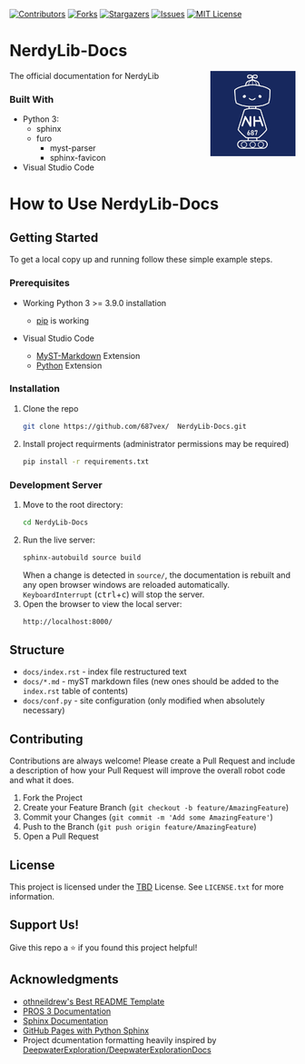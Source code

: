 [![Contributors][contributors-shield]][contributors-url]
[![Forks][forks-shield]][forks-url]
[![Stargazers][stars-shield]][stars-url]
[![Issues][issues-shield]][issues-url]
[![MIT License][license-shield]][license-url]

# NerdyLib-Docs

<!-- PROJECT LOGO -->
[<img src="assets/img/687vex_logo.png" align="right" width="150">](https://github.com/687vex/NerdyLib-Docs)

The official documentation for NerdyLib

<!-- BUILT WITH -->
### Built With

- Python 3:
  - sphinx
  - furo
    - myst-parser
    - sphinx-favicon
- Visual Studio Code

# How to Use NerdyLib-Docs

<!-- GETTING STARTED -->
## Getting Started

To get a local copy up and running follow these simple example steps.

### Prerequisites

- Working Python 3 >= 3.9.0 installation
  - [pip](https://appuals.com/fix-pip-is-not-recognized-as-an-internal-or-external-command/) is working

- Visual Studio Code
  - [MyST-Markdown](https://marketplace.visualstudio.com/items?itemName=ExecutableBookProject.myst-highlight) Extension
  - [Python](https://marketplace.visualstudio.com/items?itemName=ms-python.python) Extension

### Installation

1. Clone the repo
    ```sh
    git clone https://github.com/687vex/  NerdyLib-Docs.git
    ```
2. Install project requirments (administrator permissions may be required)
    ```sh
    pip install -r requirements.txt
    ```
### Development Server

1. Move to the root directory: 
    ```sh
    cd NerdyLib-Docs
    ```
2. Run the live server: 
    ```sh
    sphinx-autobuild source build
    ````
    When a change is detected in `source/`, the documentation is rebuilt and any open browser windows are reloaded automatically. `KeyboardInterrupt` (<kbd>ctrl</kbd>+<kbd>c</kbd>) will stop the server.
3. Open the browser to view the local server: 
    ```sh
    http://localhost:8000/
    ```

## Structure

- `docs/index.rst` - index file restructured text
- `docs/*.md` - myST markdown files (new ones should be added to the `index.rst` table of contents)
- `docs/conf.py` - site configuration (only modified when absolutely necessary)


<!-- CONTRIBUTING -->
## Contributing

Contributions are always welcome! Please create a Pull Request and include a description of how your Pull Request will improve the overall robot code and what it does.

1. Fork the Project
2. Create your Feature Branch (`git checkout -b feature/AmazingFeature`)
3. Commit your Changes (`git commit -m 'Add some AmazingFeature'`)
4. Push to the Branch (`git push origin feature/AmazingFeature`)
5. Open a Pull Request


<!-- LICENSE -->
## License

This project is licensed under the [TBD]() License. See `LICENSE.txt` for more information.

<!-- SUPPORT US -->
## Support Us!

Give this repo a ⭐️ if you found this project helpful!

## Acknowledgments

- [othneildrew's Best README Template](https://github.com/othneildrew/Best-README-Template)
- [PROS 3 Documentation](https://pros.cs.purdue.edu/v5/index.html)
- [Sphinx Documentation](https://www.sphinx-doc.org/en/master/usage/quickstart.html)
- [GitHub Pages with Python Sphinx](https://www.docslikecode.com/articles/github-pages-python-sphinx/)
- Project dcumentation formatting heavily inspired by [DeepwaterExploration/DeepwaterExplorationDocs](https://github.com/DeepwaterExploration/DeepwaterExplorationDocs)

<!-- MARKDOWN LINKS & IMAGES -->
[contributors-shield]: https://img.shields.io/github/contributors/687vex/NerdyLib-Docs.svg?style=for-the-badge
[contributors-url]: https://github.com/687vex/NerdyLib-Docs/graphs/contributors
[forks-shield]: https://img.shields.io/github/forks/687vex/NerdyLib-Docs.svg?style=for-the-badge
[forks-url]: https://github.com/687vex/NerdyLib-Docs/network/members
[stars-shield]: https://img.shields.io/github/stars/687vex/NerdyLib-Docs.svg?style=for-the-badge
[stars-url]: https://github.com/687vex/NerdyLib-Docs/stargazers
[issues-shield]: https://img.shields.io/github/issues/687vex/NerdyLib-Docs.svg?style=for-the-badge
[issues-url]: https://github.com/687vex/NerdyLib-Docs/issues
[license-shield]: https://img.shields.io/github/license/687vex/NerdyLib-Docs.svg?style=for-the-badge
[license-url]: https://github.com/687vex/NerdyLib-Docs/blob/master/LICENSE.txt
